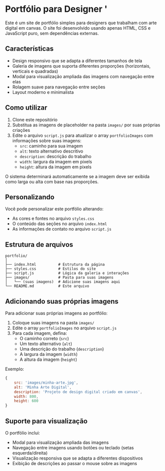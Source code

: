 # Portfólio para Designer '

Este é um site de portfólio simples para designers que trabalham com arte digital em canvas. O site foi desenvolvido usando apenas HTML, CSS e JavaScript puro, sem dependências externas.

## Características

- Design responsivo que se adapta a diferentes tamanhos de tela
- Galeria de imagens que suporta diferentes proporções (horizontais, verticais e quadradas)
- Modal para visualização ampliada das imagens com navegação entre elas
- Rolagem suave para navegação entre seções
- Layout moderno e minimalista

## Como utilizar

1. Clone este repositório
2. Substitua as imagens de placeholder na pasta `images/` por suas próprias criações
3. Edite o arquivo `script.js` para atualizar o array `portfolioImages` com informações sobre suas imagens:
   - `src`: caminho para sua imagem
   - `alt`: texto alternativo descritivo
   - `description`: descrição do trabalho
   - `width`: largura da imagem em pixels
   - `height`: altura da imagem em pixels

O sistema determinará automaticamente se a imagem deve ser exibida como larga ou alta com base nas proporções.

## Personalizando

Você pode personalizar este portfólio alterando:

- As cores e fontes no arquivo `styles.css`
- O conteúdo das seções no arquivo `index.html`
- As informações de contato no arquivo `script.js`

## Estrutura de arquivos

```
portfolio/
│
├── index.html          # Estrutura da página
├── styles.css          # Estilos do site
├── script.js           # Lógica da galeria e interações
├── images/             # Pasta para suas imagens
│   └── (suas imagens)  # Adicione suas imagens aqui
└── README.md           # Este arquivo
```

## Adicionando suas próprias imagens

Para adicionar suas próprias imagens ao portfólio:

1. Coloque suas imagens na pasta `images/`
2. Edite o array `portfolioImages` no arquivo `script.js`
3. Para cada imagem, defina:
   - O caminho correto (`src`)
   - Um texto alternativo (`alt`)
   - Uma descrição do trabalho (`description`)
   - A largura da imagem (`width`)
   - A altura da imagem (`height`)

Exemplo:

```javascript
{
    src: 'images/minha-arte.jpg',
    alt: 'Minha Arte Digital',
    description: 'Projeto de design digital criado em canvas',
    width: 800,
    height: 600
}
```

## Suporte para visualização

O portfólio inclui:

- Modal para visualização ampliada das imagens
- Navegação entre imagens usando botões ou teclado (setas esquerda/direita)
- Visualização responsiva que se adapta a diferentes dispositivos
- Exibição de descrições ao passar o mouse sobre as imagens
